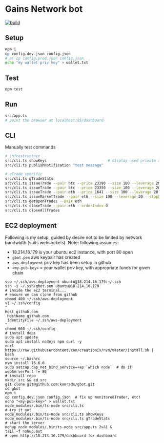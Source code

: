 # Gains Network bot

[![build](../../workflows/build/badge.svg)](../../actions/workflows/build.yml)

## Setup

```sh
npm i
cp config.dev.json config.json
# or cp config.prod.json config.json
echo "my wallet priv key" > wallet.txt
```

## Test

```sh
npm test
```

## Run

```sh
src/app.ts
# point the browser at localhost:85/dashboard
```

## CLI

Manually test commands

```sh
# infrastructure
src/cli.ts showKeys                            # display used private and public keys
src/cli.ts publishNotification "test message"

# gTrade specific
src/cli.ts gTradeStats
src/cli.ts issueTrade --pair btc --price 23390 --size 100 --leverage 20 --stopLoss 0 --takeProfit 23500 --slippage 0.01             # buy:  price > mark
src/cli.ts issueTrade --pair btc --price 23350 --size 100 --leverage 20 --stopLoss 23500 --takeProfit 0 --slippage 0.01 --dir sell  # sell: price < mark
src/cli.ts issueTrade --pair eth --price 1641 --size 100 --leverage 20 --stopLoss 0 --takeProfit 1650 --slippage 0.01
src/cli.ts issueMarketTrade --pair eth --size 100 --leverage 20 --stopLoss 0 --takeProfit 1650 --slippage 0.01
src/cli.ts getOpenTrades --pair eth
src/cli.ts closeTrade --pair eth --orderIndex 0
src/cli.ts closeAllTrades
```

## EC2 deployment

Following is my setup, guided by desire not to be limited by network bandwidth (suits websockets). Note: following assumes:

- 18.214.16.179 is your ubuntu ec2 instance, with port 80 open
- `gbot.pem` aws keypair has created
- `aws-deployment` priv key has been setup in github
- `<my-pub-key>` = your wallet priv key, with appropriate funds for given chain

```shell
scp ~/.ssh/aws-deployment ubuntu@18.214.16.179:~/.ssh
ssh -i ~/.ssh/gbot.pem ubuntu@18.214.16.179
# inside the ec2 terminal...
# ensure we can clone from github
chmod 400 ~/.ssh/aws-deployment
vi ~/.ssh/config
"
Host github.com
 HostName github.com
 IdentityFile ~/.ssh/aws-deployment
"
chmod 600 ~/.ssh/config
# install deps
sudo apt update
sudo apt install nodejs npm curl -y
curl https://raw.githubusercontent.com/creationix/nvm/master/install.sh | bash
source ~/.bashrc
nvm install 16.6.0
sudo setcap cap_net_bind_service=+ep `which node`  # do if webServerPort != 80
# install repo
mkdir src && cd src
git clone git@github.com:konrads/gbot.git
cd gbot
npm i
cp config.dev.json config.json  # fix up monitoredTrader, etc!
echo "<my-pub-key>" > wallet.txt
node_modules/.bin/ts-node src/cli.ts
# try it out
node_modules/.bin/ts-node src/cli.ts showKeys
node_modules/.bin/ts-node src/cli.ts gTradeStats
# start the server
nohup node_modules/.bin/ts-node src/app.ts 2>&1 &
tail -f nohup.out
# open http://18.214.16.179/dashboard for dashboard
```
